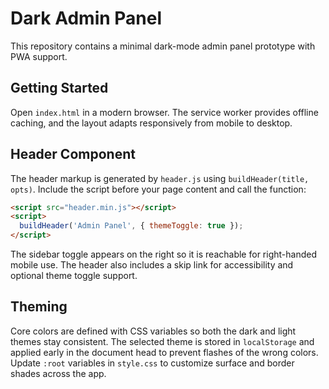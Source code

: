 # Dark Admin Panel

This repository contains a minimal dark-mode admin panel prototype with PWA support.

## Getting Started

Open `index.html` in a modern browser. The service worker provides offline caching, and the layout adapts responsively from mobile to desktop.

## Header Component

The header markup is generated by `header.js` using `buildHeader(title, opts)`.
Include the script before your page content and call the function:

```html
<script src="header.min.js"></script>
<script>
  buildHeader('Admin Panel', { themeToggle: true });
</script>
```

The sidebar toggle appears on the right so it is reachable for right-handed mobile use. The header also includes a skip link for accessibility and optional theme toggle support.

## Theming

Core colors are defined with CSS variables so both the dark and light themes stay consistent. The selected theme is stored in `localStorage` and applied early in the document head to prevent flashes of the wrong colors. Update `:root` variables in `style.css` to customize surface and border shades across the app.
